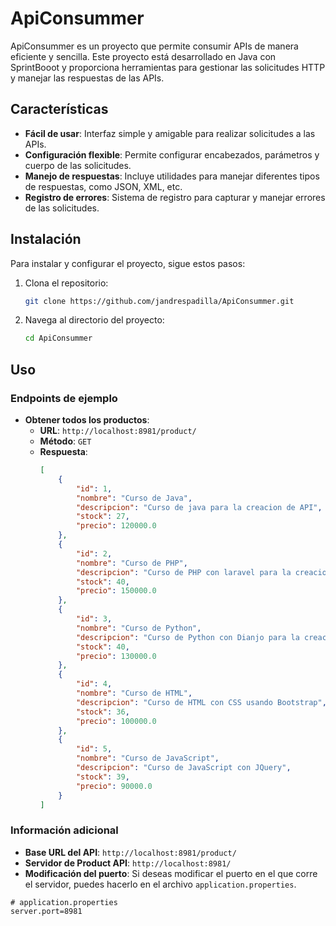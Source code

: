 # ApiConsummer

ApiConsummer es un proyecto que permite consumir APIs de manera eficiente y sencilla. Este proyecto está desarrollado en Java con SprintBooot y proporciona herramientas para gestionar las solicitudes HTTP y manejar las respuestas de las APIs.

## Características

- **Fácil de usar**: Interfaz simple y amigable para realizar solicitudes a las APIs.
- **Configuración flexible**: Permite configurar encabezados, parámetros y cuerpo de las solicitudes.
- **Manejo de respuestas**: Incluye utilidades para manejar diferentes tipos de respuestas, como JSON, XML, etc.
- **Registro de errores**: Sistema de registro para capturar y manejar errores de las solicitudes.

## Instalación

Para instalar y configurar el proyecto, sigue estos pasos:

1. Clona el repositorio:
    ```bash
    git clone https://github.com/jandrespadilla/ApiConsummer.git
    ```

2. Navega al directorio del proyecto:
    ```bash
    cd ApiConsummer
    ```


## Uso

### Endpoints de ejemplo

- **Obtener todos los productos**:
    - **URL**: `http://localhost:8981/product/`
    - **Método**: `GET`
    - **Respuesta**:
      ```json
      [
          {
              "id": 1,
              "nombre": "Curso de Java",
              "descripcion": "Curso de java para la creacion de API",
              "stock": 27,
              "precio": 120000.0
          },
          {
              "id": 2,
              "nombre": "Curso de PHP",
              "descripcion": "Curso de PHP con laravel para la creacion de API",
              "stock": 40,
              "precio": 150000.0
          },
          {
              "id": 3,
              "nombre": "Curso de Python",
              "descripcion": "Curso de Python con Dianjo para la creacion de API",
              "stock": 40,
              "precio": 130000.0
          },
          {
              "id": 4,
              "nombre": "Curso de HTML",
              "descripcion": "Curso de HTML con CSS usando Bootstrap",
              "stock": 36,
              "precio": 100000.0
          },
          {
              "id": 5,
              "nombre": "Curso de JavaScript",
              "descripcion": "Curso de JavaScript con JQuery",
              "stock": 39,
              "precio": 90000.0
          }
      ]
      ```

### Información adicional

- **Base URL del API**: `http://localhost:8981/product/`
- **Servidor de Product API**: `http://localhost:8981/`
- **Modificación del puerto**: Si deseas modificar el puerto en el que corre el servidor, puedes hacerlo en el archivo `application.properties`.

```properties
# application.properties
server.port=8981
